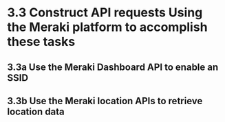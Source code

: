 # 3.3 Construct API requests Using the Meraki platform to accomplish these tasks

## 3.3a Use the Meraki Dashboard API to enable an SSID



## 3.3b Use the Meraki location APIs to retrieve location data
